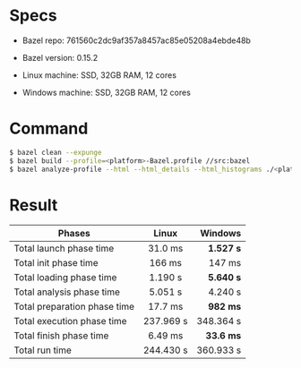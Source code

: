 # Specs

* Bazel repo: 761560c2dc9af357a8457ac85e05208a4ebde48b

* Bazel version: 0.15.2

* Linux machine: SSD, 32GB RAM, 12 cores

* Windows machine: SSD, 32GB RAM, 12 cores


# Command

```sh
$ bazel clean --expunge
$ bazel build --profile=<platform>-Bazel.profile //src:bazel
$ bazel analyze-profile --html --html_details --html_histograms ./<platform>-Bazel.profile
```

# Result

| Phases        | Linux         |   Windows    |
| ------------- |:-------------:| -----:|
| Total launch phase time | 31.0 ms | **1.527 s** |
| Total init phase time |   166 ms |   147 ms |
| Total loading phase time |    1.190 s |    **5.640 s** |
| Total analysis phase time |   5.051 s |   4.240 s |
| Total preparation phase time |    17.7 ms |    **982 ms** |
| Total execution phase time |  237.969 s |  348.364 s |
| Total finish phase time | 6.49 ms | **33.6 ms** |
| Total run time |  244.430 s |  360.933 s |
